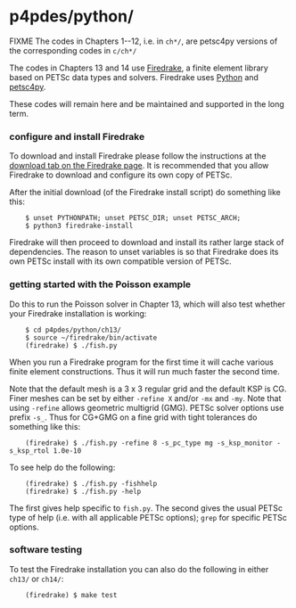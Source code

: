 p4pdes/python/
==============

FIXME  The codes in Chapters 1--12, i.e. in `ch*/`, are petsc4py versions of the corresponding codes in `c/ch*/`

The codes in Chapters 13 and 14 use [Firedrake](https://www.firedrakeproject.org/), a finite element library based on PETSc data types and solvers.  Firedrake uses [Python](https://www.python.org/) and [petsc4py](https://petsc4py.readthedocs.io/en/stable/).

These codes will remain here and be maintained and supported in the long term.

### configure and install Firedrake

To download and install Firedrake please follow the instructions at the [download tab on the Firedrake page](https://www.firedrakeproject.org/download.html).  It is recommended that you allow Firedrake to download and configure its own copy of PETSc.

After the initial download (of the Firedrake install script) do something like this:

        $ unset PYTHONPATH; unset PETSC_DIR; unset PETSC_ARCH;
        $ python3 firedrake-install

Firedrake will then proceed to download and install its rather large stack of dependencies.  The reason to unset variables is so that Firedrake does its own PETSc install with its own compatible version of PETSc.

### getting started with the Poisson example

Do this to run the Poisson solver in Chapter 13, which will also test whether your Firedrake installation is working:

        $ cd p4pdes/python/ch13/
        $ source ~/firedrake/bin/activate
        (firedrake) $ ./fish.py

When you run a Firedrake program for the first time it will cache various finite element constructions.  Thus it will run much faster the second time.

Note that the default mesh is a 3 x 3 regular grid and the default KSP is CG.  Finer meshes can be set by either `-refine X` and/or `-mx` and `-my`.  Note that using `-refine` allows geometric multigrid (GMG).  PETSc solver options use prefix `-s_`.  Thus for CG+GMG on a fine grid with tight tolerances do something like this:

        (firedrake) $ ./fish.py -refine 8 -s_pc_type mg -s_ksp_monitor -s_ksp_rtol 1.0e-10

To see help do the following:

        (firedrake) $ ./fish.py -fishhelp
        (firedrake) $ ./fish.py -help

The first gives help specific to `fish.py`.  The second gives the usual PETSc type of help (i.e. with all applicable PETSc options); `grep` for specific PETSc options.

### software testing

To test the Firedrake installation you can also do the following in either `ch13/` or `ch14/`:

        (firedrake) $ make test

